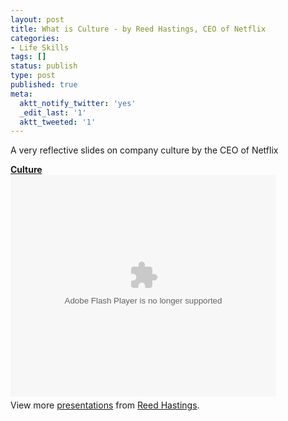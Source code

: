 ```yaml
---
layout: post
title: What is Culture - by Reed Hastings, CEO of Netflix
categories:
- Life Skills
tags: []
status: publish
type: post
published: true
meta:
  aktt_notify_twitter: 'yes'
  _edit_last: '1'
  aktt_tweeted: '1'
---
```

A very reflective slides on company culture by the CEO of Netflix
<div id="__ss_1798664" style="width: 425px;"><strong><a title="Culture" href="http://www.slideshare.net/reed2001/culture-1798664">Culture</a></strong><object classid="clsid:d27cdb6e-ae6d-11cf-96b8-444553540000" width="425" height="355" codebase="http://download.macromedia.com/pub/shockwave/cabs/flash/swflash.cab#version=6,0,40,0"><param name="allowFullScreen" value="true" /><param name="allowScriptAccess" value="always" /><param name="src" value="http://static.slidesharecdn.com/swf/ssplayer2.swf?doc=culture9-090801103430-phpapp02&amp;stripped_title=culture-1798664" /><param name="allowfullscreen" value="true" /><embed type="application/x-shockwave-flash" width="425" height="355" src="http://static.slidesharecdn.com/swf/ssplayer2.swf?doc=culture9-090801103430-phpapp02&amp;stripped_title=culture-1798664" allowscriptaccess="always" allowfullscreen="true"></embed></object>
<div style="padding: 5px 0 12px;">View more <a href="http://www.slideshare.net/">presentations</a> from <a href="http://www.slideshare.net/reed2001">Reed Hastings</a>.</div>
</div>
